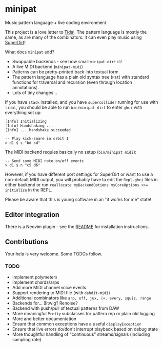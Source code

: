# minipat

Music pattern language + live coding environment

This project is a love letter to [Tidal](https://github.com/tidalcycles/Tidal/).
The pattern language is mostly the same, as are many of the combinators. It can
even play music using [SuperDirt](https://github.com/musikinformatik/SuperDirt)!

What does `minipat` add?

* Swappable backends - see how small `minipat-dirt` is!
* A live MIDI backend (`minipat-midi`)
* Patterns can be pretty-printed back into textual form.
* The pattern language has a plain old syntax tree (`Pat`) with standard
  functions for traversal and recursion (even through location annotations).
* Lots of tiny changes...

If you have `stack` installed, and you have `supercollider` running for use
with `tidal`, you should be able to run `bin/minipat dirt` to enter `ghci` with
everything set up:

    [Info] Initializing
    [Info] Handshaking ...
    [Info] ... handshake succeeded

    -- Play kick-snare in orbit 1
    > d1 $ s "bd sd"

The MIDI backend requies basically no setup (`bin/minipat midi`):

    -- Send some MIDI note on/off events
    > d1 $ n "c5 d6"

However, if you have different port settings for SuperDirt or want to use a non-default
MIDI output, you will probably have to edit the `Repl.ghci` files in either backend or
run `reallocate myBackendOptions myCoreOptions >>= initialize` in the REPL.

Please be aware that this is young software in an "it works for me" state!

## Editor integration

There is a Neovim plugin - see the [README](minipat-nvim/README.md) for installation
instructions.

## Contributions

Your help is very welcome. Some TODOs follow.

### TODO

* Implement polymeters
* Implement chords/arps
* Add more MIDI channel voice events
* Support rendering to MIDI file (with `dahdit-midi`)
* Additional combinators like `arp, off, jux, |+, every, squiz, range`
* Backends for... Bitwig? Renoise?
* Backend with push/pull of textual patterns from DAW
* More meaningful `Pretty` subclasses for pattern rep or plain old logging
* More and better documentation
* Ensure that common exceptions have a useful `displayException`
* Ensure that live errors do/don't interrupt playback based on debug state
* More thoughtful handling of "continuous" streams/signals (including sampling rate)
